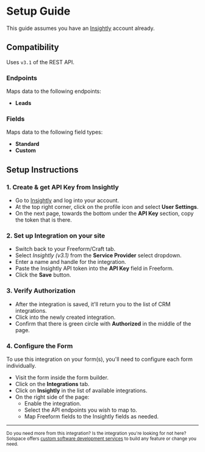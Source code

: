 # Setup Guide

This guide assumes you have an [Insightly](https://www.insightly.com/) account already.

## Compatibility

Uses `v3.1` of the REST API.

### Endpoints
Maps data to the following endpoints:

- **Leads**

### Fields
Maps data to the following field types:

- **Standard**
- **Custom**

## Setup Instructions

### 1. Create & get API Key from Insightly

- Go to [Insightly](https://www.insightly.com/) and log into your account.
- At the top right corner, click on the profile icon and select **User Settings**.
- On the next page, towards the bottom under the **API Key** section, copy the token that is there.

### 2. Set up Integration on your site

- Switch back to your Freeform/Craft tab.
- Select *Insightly (v3.1)* from the **Service Provider** select dropdown.
- Enter a name and handle for the integration.
- Paste the Insightly API token into the **API Key** field in Freeform.
- Click the **Save** button.

### 3. Verify Authorization

- After the integration is saved, it'll return you to the list of CRM integrations.
- Click into the newly created integration.
- Confirm that there is green circle with **Authorized** in the middle of the page.

### 4. Configure the Form

To use this integration on your form(s), you'll need to configure each form individually.

- Visit the form inside the form builder.
- Click on the **Integrations** tab.
- Click on **Insightly** in the list of available integrations.
- On the right side of the page:
    - Enable the integration.
    - Select the API endpoints you wish to map to.
    - Map Freeform fields to the Insightly fields as needed.

---

<small>Do you need more from this integration? Is the integration you're looking for not here? Solspace offers [custom software development services](https://docs.solspace.com/support/premium/) to build any feature or change you need.</small>
